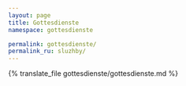 ```yaml
---
layout: page
title: Gottesdienste
namespace: gottesdienste

permalink: gottesdienste/
permalink_ru: sluzhby/
---
```

{% translate_file gottesdienste/gottesdienste.md %}
